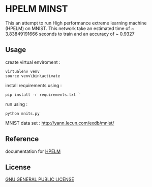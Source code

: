 # HPELM MINST
This an attempt to run High performance extreme learning machine (HPELM) on MNIST.
This network take an estimated time of ~ 3.83849191666 seconds to train and an accuracy of ~ 0.9327 

## Usage
create virtual enviroment : 
```shell
virtualenv venv 
source venv\bin\activate
```

install requirements using :
```shell
pip install -r requirements.txt `
```
run using : 
```shell
python mnits.py
``` 

MNIST data set : http://yann.lecun.com/exdb/mnist/
## Reference
documentation for [HPELM](http://hpelm.readthedocs.io/en/latest/index.html)


## License  
[GNU GENERAL PUBLIC LICENSE](https://github.com/ayox/hpelm_mnist/blob/master/LICENSE)
